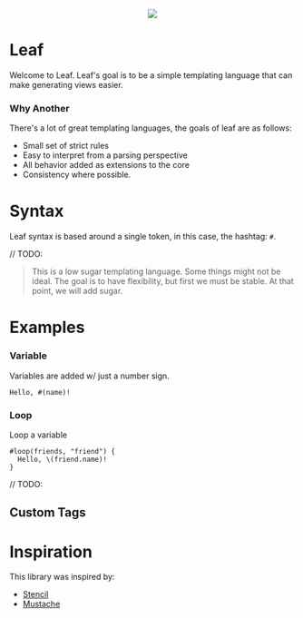 <p align="center"><img src="http://upload.wikimedia.org/wikipedia/commons/9/9d/Pear_Leaf.jpg"></img></p>

# Leaf

Welcome to Leaf. Leaf's goal is to be a simple templating language that can make generating views easier.

### Why Another

There's a lot of great templating languages, the goals of leaf are as follows:

- Small set of strict rules
- Easy to interpret from a parsing perspective
- All behavior added as extensions to the core
- Consistency where possible.

# Syntax

Leaf syntax is based around a single token, in this case, the hashtag: `#`.

// TODO:

> This is a low sugar templating language. Some things might not be ideal. The goal is to have flexibility, but first we must be stable. At that point, we will add sugar.

# Examples

### Variable

Variables are added w/ just a number sign.

```leaf
Hello, #(name)!
```

### Loop

Loop a variable

```leaf
#loop(friends, "friend") {
  Hello, \(friend.name)!
}
```

// TODO:

## Custom Tags



# Inspiration

This library was inspired by:

- [Stencil](https://github.com/kylef/stencil)
- [Mustache](https://github.com/groue/GRMustache.swift)
